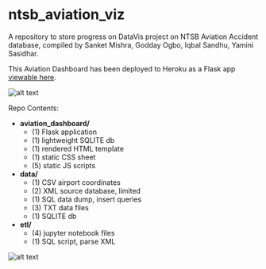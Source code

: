 # ntsb_aviation_viz
A repository to store progress on DataVis project on NTSB Aviation Accident database, compiled by Sanket Mishra, Godday Ogbo, Iqbal Sandhu, Yamini Sasidhar.

This Aviation Dashboard has been deployed to Heroku as a Flask app [viewable here](https://hidden-spire-42034.herokuapp.com).

![alt text](https://github.com/sasidhy1/ntsb_aviation_viz/blob/master/images/screencapture.png "Dashboard Screenshot")

Repo Contents:
* **aviation_dashboard/**
    * (1) Flask application
    * (1) lightweight SQLITE db
    * (1) rendered HTML template
    * (1) static CSS sheet
    * (5) static JS scripts
* **data/**
    * (1) CSV airport coordinates
    * (2) XML source database, limited
    * (1) SQL data dump, insert queries
    * (3) TXT data files
    * (1) SQLITE db
* **etl/**
    * (4) jupyter notebook files
    * (1) SQL script, parse XML

![alt text](https://github.com/sasidhy1/ntsb_aviation_viz/blob/master/images/process_diagram.svg "Process Diagram")
